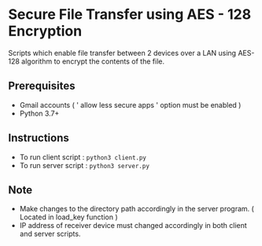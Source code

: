 # Secure File Transfer using AES - 128 Encryption
Scripts which enable file transfer between 2 devices over a LAN using AES-128 algorithm to encrypt the contents of the file.


## Prerequisites

- Gmail accounts ( ' allow less secure apps ' option must be enabled )
- Python 3.7+

## Instructions
- To run client script : 
``` python3 client.py ```
- To run server script : 
``` python3 server.py ```

## Note
- Make changes to the directory path accordingly in the server program. ( Located in load_key function )
- IP address of receiver device must changed accordingly in both client and server scripts.
